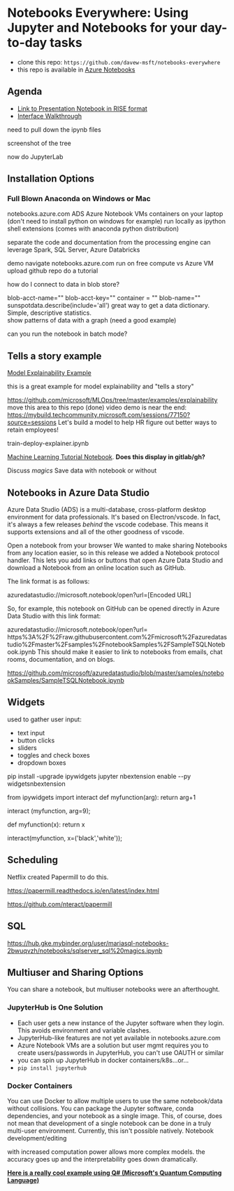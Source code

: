 # Notebooks Everywhere:  Using Jupyter and Notebooks for your day-to-day tasks

* clone this repo:  `https://github.com/davew-msft/notebooks-everywhere`
* this repo is available in [Azure Notebooks](https://notebooks.azure.com/davew/projects/notebooks-everywhere)

## Agenda 

* [Link to Presentation Notebook in RISE format](presentation.ipynb)
* [Interface Walkthrough](01_interface.ipynb)

need to pull down the ipynb files



screenshot of the tree

now do JupyterLab

## Installation Options

### Full Blown Anaconda on Windows or Mac




notebooks.azure.com
ADS
Azure Notebook VMs
containers on your laptop (don't need to install python on windows for example)
run locally as ipython shell extensions (comes with anaconda python distribution)




separate the code and documentation from the processing engine
    can leverage Spark, SQL Server, Azure Databricks

demo
    navigate notebooks.azure.com
    run on free compute vs Azure VM
    upload github repo
        do a tutorial

how do I connect to data in blob store?  

blob-acct-name=""
blob-acct-key=""
container = ""
blob-name=""
sunspotdata.describe(include='all')  great way to get a data dictionary.  Simple, descriptive statistics.  
show patterns of data with a graph (need a good example)

can you run the notebook in batch mode?  

## Tells a story example

[Model Explainability Example](model_explainability/readme.md)


this is a great example for model explainability and "tells a story"

https://github.com/microsoft/MLOps/tree/master/examples/explainability
move this area to this repo (done)
video demo is near the end:  https://mybuild.techcommunity.microsoft.com/sessions/77150?source=sessions
Let's build a model to help HR figure out better ways to retain employees!

train-deploy-explainer.ipynb


[Machine Learning Tutorial Notebook](ML-tutorial/Machine-Learning-Tutorial.ipynb).  **Does this display in gitlab/gh?**

Discuss *magics*
Save data with notebook or without


## Notebooks in Azure Data Studio

Azure Data Studio (ADS) is a multi-database, cross-platform desktop environment for data professionals.  It's based on Electron/vscode.  In fact, it's always a few releases *behind* the vscode codebase.  This means it supports extensions and all of the other goodness of vscode.

Open a notebook from your browser
We wanted to make sharing Notebooks from any location easier, so in this release we added a Notebook protocol handler. This lets you add links or buttons that open Azure Data Studio and download a Notebook from an online location such as GitHub.

The link format is as follows:

azuredatastudio://microsoft.notebook/open?url=[Encoded URL]

So, for example, this notebook on GitHub can be opened directly in Azure Data Studio with this link format:

azuredatastudio://microsoft.notebook/open?url= https%3A%2F%2Fraw.githubusercontent.com%2Fmicrosoft%2Fazuredatastudio%2Fmaster%2Fsamples%2FnotebookSamples%2FSampleTSQLNotebook.ipynb
This should make it easier to link to notebooks from emails, chat rooms, documentation, and on blogs.

https://github.com/microsoft/azuredatastudio/blob/master/samples/notebookSamples/SampleTSQLNotebook.ipynb

## Widgets

used to gather user input:

* text input
* button clicks
* sliders
* toggles and check boxes
* dropdown boxes

pip install -upgrade ipywidgets
jupyter nbextension enable --py widgetsnbextension

from ipywidgets import interact
def myfunction(arg):
    return arg+1

interact (myfunction, arg=9);

def myfunction(x):
    return x

interact(myfunction, x=('black','white'));

## Scheduling 

Netflix created Papermill to do this.  

https://papermill.readthedocs.io/en/latest/index.html

https://github.com/nteract/papermill

## SQL

https://hub.gke.mybinder.org/user/mariasql-notebooks-2bwuqvzh/notebooks/sqlserver_sql%20magics.ipynb

## Multiuser and Sharing Options

You can share a notebook, but multiuser notebooks were an afterthought.  

### JupyterHub is One Solution

* Each user gets a new instance of the Jupyter software when they login.  This avoids environment and variable clashes.  
* JupyterHub-like features are not yet available in notebooks.azure.com
* Azure Notebook VMs are a solution but user mgmt requires you to create users/passwords in JupyterHub, you can't use OAUTH or similar
* you can spin up JupyterHub in docker containers/k8s...or...
* `pip install jupyterhub`

### Docker Containers

You can use Docker to allow multiple users to use the same notebook/data without collisions.  You can package the Jupyter software, conda dependencies, and your notebook as a single image.  This, of course, does not mean that development of a single notebook can be done in a truly multi-user environment.  Currently, this isn't possible natively.  Notebook development/editing 

with increased computation power allows more complex models.  the accuracy goes up and the interpretability goes down dramatically.  

[**Here is a really cool example using Q# (Microsoft's Quantum Computing Language)**](q-sharp/README.md)

